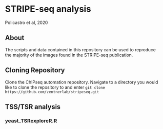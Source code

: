 # STRIPE-seq analysis
Policastro et al, 2020

## About
The scripts and data contained in this repository can be used to reproduce the majority of the images found in the STRIPE-seq publication.

## Cloning Repository

Clone the ChIPseq automation repository. Navigate to a directory you would like to clone the repository to and enter `git clone https://github.com/zentnerlab/stripeseq.git`

## TSS/TSR analysis

### yeast_TSRexploreR.R
